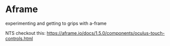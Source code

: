 # Aframe
experimenting and getting to grips with a-frame

NTS checkout this: https://aframe.io/docs/1.5.0/components/oculus-touch-controls.html
